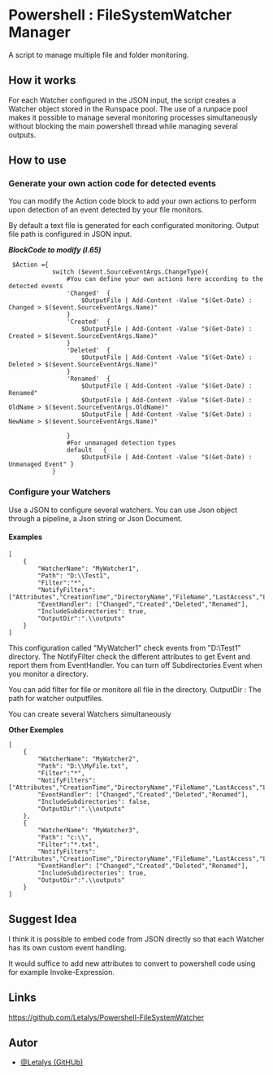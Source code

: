 
# Powershell : FileSystemWatcher Manager

A script to manage multiple file and folder monitoring.


## How it works

For each Watcher configured in the JSON input, the script creates a Watcher object stored in the Runspace pool. The use of a runpace pool makes it possible to manage several monitoring processes simultaneously without blocking the main powershell thread while managing several outputs.
## How to use

### Generate your own action code for detected events
You can modify the Action code block to add your own actions to perform upon detection of an event detected by your file monitors.

By default a text file is generated for each configurated monitoring. Output file path is configured in JSON input.

***BlockCode to modify (l.65)***
```
 $Action ={
            switch ($event.SourceEventArgs.ChangeType){
                #You can define your own actions here according to the detected events
                'Changed'  { 
                    $OutputFile | Add-Content -Value "$(Get-Date) : Changed > $($event.SourceEventArgs.Name)" 
                }
                'Created'  { 
                    $OutputFile | Add-Content -Value "$(Get-Date) : Created > $($event.SourceEventArgs.Name)"
                }
                'Deleted'  { 
                    $OutputFile | Add-Content -Value "$(Get-Date) : Deleted > $($event.SourceEventArgs.Name)"
                }
                'Renamed'  { 
                    $OutputFile | Add-Content -Value "$(Get-Date) : Renamed"
                    $OutputFile | Add-Content -Value "$(Get-Date) : OldName > $($event.SourceEventArgs.OldName)"
                    $OutputFile | Add-Content -Value "$(Get-Date) : NewName > $($event.SourceEventArgs.Name)"

                }
                #For unmanaged detection types
                default   {  
                    $OutputFile | Add-Content -Value "$(Get-Date) : Unmanaged Event" }
            }  
```

### Configure your Watchers

Use a JSON to configure several watchers. You can use Json object through a pipeline, a Json string or Json Document.

#### Examples
```
[
    {
        "WatcherName": "MyWatcher1",
        "Path": "D:\\Test1",
        "Filter":"*",
        "NotifyFilters": ["Attributes","CreationTime","DirectoryName","FileName","LastAccess","LastWrite","Security","Size"],
        "EventHandler": ["Changed","Created","Deleted","Renamed"],
        "IncludeSubdirectories": true,
        "OutputDir":".\\outputs"
    }
]

```

This configuration called "MyWatcher1" check events from "D:\Test1" directory.
The NotifyFilter check the different attributes to get Event and report them from EventHandler. You can turn off Subdirectories Event when you monitor a directory.

You can add filter for file or monitore all file in the directory.
OutputDir : The path for watcher outputfiles.

You can create several Watchers simultaneously

__Other Exemples__
```
[
    {
        "WatcherName": "MyWatcher2",
        "Path": "D:\\MyFile.txt",
        "Filter":"*",
        "NotifyFilters": ["Attributes","CreationTime","DirectoryName","FileName","LastAccess","LastWrite","Security","Size"],
        "EventHandler": ["Changed","Created","Deleted","Renamed"],
        "IncludeSubdirectories": false,
        "OutputDir":".\\outputs"
    },
    {
        "WatcherName": "MyWatcher3",
        "Path": "c:\\",
        "Filter":"*.txt",
        "NotifyFilters": ["Attributes","CreationTime","DirectoryName","FileName","LastAccess","LastWrite","Security","Size"],
        "EventHandler": ["Changed","Created","Deleted","Renamed"],
        "IncludeSubdirectories": true,
        "OutputDir":".\\outputs"
    }
]

```


## Suggest Idea

I think it is possible to embed code from JSON directly so that each Watcher has its own custom event handling.

It would suffice to add new attributes to convert to powershell code using for example Invoke-Expression.

## Links
https://github.com/Letalys/Powershell-FileSystemWatcher


## Autor
- [@Letalys (GitHUb)](https://www.github.com/Letalys)
